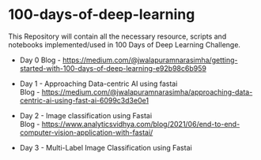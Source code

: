 # 100-days-of-deep-learning
This Repository will contain all the necessary resource, scripts and notebooks implemented/used in 100 Days of Deep Learning Challenge.

* Day 0 Blog - https://medium.com/@jwalapuramnarasimha/getting-started-with-100-days-of-deep-learning-e92b98c6b959

* Day 1 - Approaching Data-centric AI using fastai <br />
  Blog - https://medium.com/@jwalapuramnarasimha/approaching-data-centric-ai-using-fast-ai-6099c3d3e0e1
  
* Day 2 - Image classification using Fastai <br />
  Blog - https://www.analyticsvidhya.com/blog/2021/06/end-to-end-computer-vision-application-with-fastai/

* Day 3 - Multi-Label Image Classification using Fastai <br />
